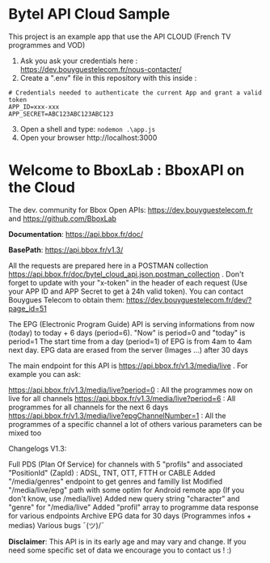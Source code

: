 # Bytel API Cloud Sample

This project is an example app that use the API CLOUD (French TV programmes and VOD)

1. Ask you ask your credentials here : https://dev.bouyguestelecom.fr/nous-contacter/
2. Create a ".env" file in this repository with this inside :
```
# Credentials needed to authenticate the current App and grant a valid token
APP_ID=xxx-xxx
APP_SECRET=ABC123ABC123ABC123
```
3. Open a shell and type: `nodemon .\app.js`
4. Open your browser http://localhost:3000

# Welcome to BboxLab : BboxAPI on the Cloud

The dev. community for Bbox Open APIs: https://dev.bouyguestelecom.fr and https://github.com/BboxLab

**Documentation**: https://api.bbox.fr/doc/

**BasePath**: https://api.bbox.fr/v1.3/

All the requests are prepared here in a POSTMAN collection https://api.bbox.fr/doc/bytel_cloud_api.json.postman_collection . Don't forget to update with your "x-token" in the header of each request (Use your APP ID and APP Secret to get à 24h valid token).
You can contact Bouygues Telecom to obtain them: https://dev.bouyguestelecom.fr/dev/?page_id=51

The EPG (Electronic Program Guide) API is serving informations from now (today) to today + 6 days (period=6).
"Now" is period=0 and "today" is period=1
The start time from a day (period=1) of EPG is from 4am to 4am next day.
EPG data are erased from the server (Images ...) after 30 days

The main endpoint for this API is https://api.bbox.fr/v1.3/media/live .
For example you can ask: 

https://api.bbox.fr/v1.3/media/live?period=0 : All the programmes now on live for all channels
https://api.bbox.fr/v1.3/media/live?period=6 : All programmes for all channels for the next 6 days
https://api.bbox.fr/v1.3/media/live?epgChannelNumber=1 : All the programmes of a specific channel
a lot of others various parameters can be mixed too

Changelogs V1.3:

Full PDS (Plan Of Service) for channels with 5 "profils" and associated "PositionId" (ZapId) : ADSL, TNT, OTT, FTTH or CABLE
Added "/media/genres" endpoint to get genres and familly list
Modified "/media/live/epg" path with some optim for Android remote app (If you don't know, use /media/live)
Added new query string "character" and "genre" for "/media/live"
Added "profil" array to programme data response for various endpoints
Archive EPG data for 30 days (Programmes infos + medias)
Various bugs ¯\(ツ)/¯

**Disclaimer**: This API is in its early age and may vary and change. If you need some specific set of data we encourage you to contact us ! :)